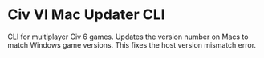 # Civ VI Mac Updater CLI
CLI for multiplayer Civ 6 games. Updates the version number on Macs to match Windows game versions. This fixes the host version mismatch error.

